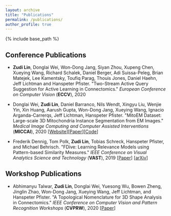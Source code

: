 ```yaml
---
layout: archive
title: "Publications"
permalink: /publications/
author_profile: true
---
```


<!--
You could also find my papers on my [Google Scholar profile](https://scholar.google.com/citations?user=Fn4hBvcAAAAJ&hl=en).
-->

{% include base_path %}

<!--
{% for post in site.publications reversed %}
  {% include archive-single.html %}
{% endfor %}
-->

Conference Publications
------

* **Zudi Lin**, Donglai Wei, Won-Dong Jang, Siyan Zhou, Xupeng Chen, Xueying Wang, Richard Schalek, Daniel Berger, Adi Suissa-Peleg, Brian Matejek, Lee Kamentsky, Toufiq Parag, Thouis Jones, Daniel Haehn, Jeff Lichtman and Hanspeter Pfister. "Two-Stream Active Query Suggestion for Active Learning in Connectomics."
*European Conference on Computer Vision* (**ECCV**), 2020

* Donglai Wei, **Zudi Lin**, Daniel Barranco, Nils Wendt, Xingyu Liu, Wenjie Yin, Xin Huang,
Aarush Gupta, Won-Dong Jang, Xueying Wang, Ignacio Arganda-Carrerqs, Jeff Lichtman, Hanspeter Pfister.
"MitoEM Dataset: Large-scale 3D Mitochondria Instance Segmentation from EM Images."
*Medical Image Computing and Computer Assisted Interventions* (**MICCAI**), 2020 [[Website](https://donglaiw.github.io/page/mitoEM/index.html)][[Paper](https://donglaiw.github.io/paper/2020_miccai_mitoEM.pdf)][[Code](https://github.com/zudi-lin/pytorch_connectomics/tree/master/configs/MitoEM)]

* Frederik Dennig, Tom Polk, **Zudi Lin**, Tobias Schreck, Hanspeter Pfister, and Michael Behrisch.
"FDive: Learning Relevance Models using Pattern-based Similarity Measures."
*IEEE Conference on Visual Analytics Science and Technology* (**VAST**), 2019 [[Paper](https://ieeexplore.ieee.org/abstract/document/8986940)] [[arXiv](https://arxiv.org/abs/1907.12489)]

Workshop Publications
------

* Abhimanyu Talwar, **Zudi Lin**, Donglai Wei, Yuesong Wu, Bowen Zheng, Jinglin Zhao, Won-Dong Jang, Xueying Wang, Jeff Lichtman, and Hanspeter Pfister.
"A Topological Nomenclature for 3D Shape Analysis in Connectomics." *IEEE Conference on Computer Vision and Pattern Recognition Workshops* (**CVPRW**), 2020 [[Paper](https://openaccess.thecvf.com/content_CVPRW_2020/papers/w57/Talwar_A_Topological_Nomenclature_for_3D_Shape_Analysis_in_Connectomics_CVPRW_2020_paper.pdf)]
